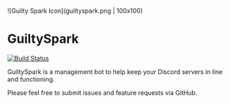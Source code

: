 ![Guilty Spark Icon](guiltyspark.png | 100x100)

# GuiltySpark
[![Build Status](https://travis-ci.org/ShaneMalachow/GuiltySpark.svg?branch=master)](https://travis-ci.org/ShaneMalachow/GuiltySpark)


GuiltySpark is a management bot to help keep your Discord servers in line and functioning.

Please feel free to submit issues and feature requests via GitHub.